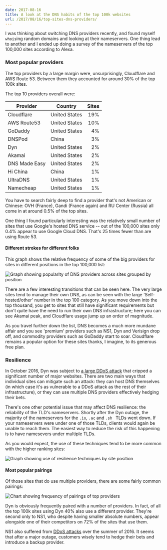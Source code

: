 ```yaml
---
date: 2017-08-16
title: A look at the DNS habits of the top 100k websites
url: /2017/08/16/top-sites-dns-providers/
---
```


I was thinking about switching DNS providers recently, and found myself
`whois`ing random domains and looking at their nameservers. One thing lead
to another and I ended up doing a survey of the nameservers of the top
100,000 sites according to Alexa.

### Most popular providers

The top providers by a large margin were, unsurprisingly, Cloudflare and AWS
Route 53. Between them they accounted for around 30% of the top 100k sites.

<!--more--> 

The top 10 providers overall were:

| Provider        | Country       | Sites |
| --------------- |---------------|------:|
| Cloudflare      | United States | 19%   |
| AWS Route53     | United States | 10%   |
| GoDaddy         | United States | 4%    |
| DNSPod          | China         | 3%    |
| Dyn             | United States | 2%    |
| Akamai          | United States | 2%    |
| DNS Made Easy   | United States | 2%    |
| Hi China        | China         | 1%    |
| UltraDNS        | United States | 1%    |
| Namecheap       | United States | 1%    |

You have to search fairly deep to find a provider that's not American or
Chinese: OVH (France), Gandi (France again) and RU Center (Russia) all come
in at around 0.5% of the top sites.

One thing I found particularly interesting was the relatively small number of
sites that use Google's hosted DNS service -- out of the 100,000 sites only
0.4% appear to use Google Cloud DNS. That's 25 times fewer than are using
Route 53.

#### Different strokes for different folks

This graph shows the relative frequency of some of the big providers for
sites in different positions in the top 100,000 list:

<img src="/res/images/dns/providers.png" alt="Graph showing popularity of DNS providers across sites grouped by position">

There are a few interesting transitions that can be seen here. The very large
sites tend to manage their own DNS, as can be seen with the large
'Self-hosted/other' number in the top 100 category. As you move down into the
top thousand, you get to sites that still have significant requirements but
don't quite have the need to run their own DNS infrastructure; here you can see
Akamai peak, and Cloudflare usage jump up an order of magnitude.

As you travel further down the list, DNS becomes a much more mundane affair
and you see 'premium' providers such as NS1, Dyn and Verisign drop off, and
commodity providers such as GoDaddy start to soar. Cloudflare remains a popular
option for these sites thanks, I imagine, to its generous free plan.

### Resilience

In October 2016, Dyn was subject to
[a large DDoS attack](https://en.wikipedia.org/wiki/2016_Dyn_cyberattack) that
cripped a significant number of major websites. There are two main ways that 
individual sites can mitigate such an attack: they can host DNS themselves (in
which case it's as vulnerable to a DDoS attack as the rest of their
infrastructure), or they can use multiple DNS providers effectively hedging
their bets.

There's one other potential issue that may affect DNS resilience: the
reliability of the TLD's nameservers. Shortly after the Dyn outage, the
majority of the nameservers for the `.io`, `.ac` and `.sh ` TLDs went down.
If your nameservers were under one of those TLDs, clients would again be unable
to reach them. The easiest way to reduce the risk of this happening is to have
namesevers under multiple TLDs.

As you would expect, the use of these techniques tend to be more common with
the higher ranking sites:

<img src="/res/images/dns/resilience.png" alt="Graph showing use of resilience techniques by site position">

#### Most popular pairings

Of those sites that do use multiple providers, there are some fairly common
pairings:

<img src="/res/images/dns/provider-pairings.png" alt="Chart showing frequency of pairings of top providers">

Dyn is obviously frequently paired with a number of providers. In fact, of all
the top 100k sites using Dyn 40% also use a different provider. They're second
only to NS1, who despite having smaller absolute numbers, appear alongside one
of their competitors on 72% of the sites that use them.

NS1 also suffered from [DDoS attacks](https://nsone.statuspage.io/incidents/g9fkrhqr7wnv)
over the summer of 2016. It seems that after a major outage, customers wisely
tend to hedge their bets and introduce a backup provider.

